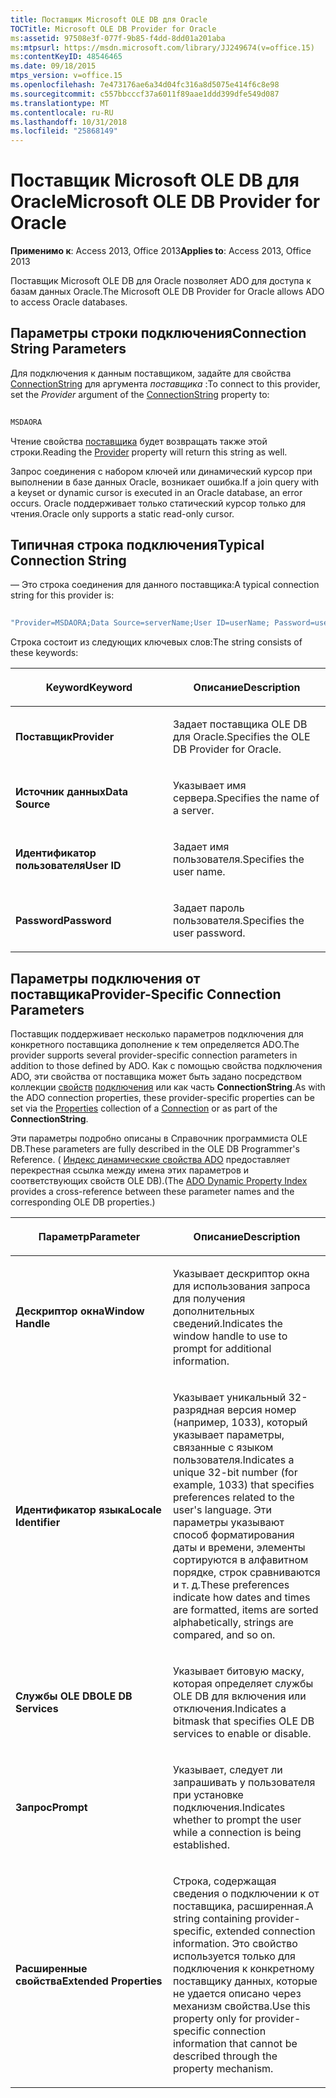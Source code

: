 ```yaml
---
title: Поставщик Microsoft OLE DB для Oracle
TOCTitle: Microsoft OLE DB Provider for Oracle
ms:assetid: 97508e3f-077f-9b85-f4dd-8dd01a201aba
ms:mtpsurl: https://msdn.microsoft.com/library/JJ249674(v=office.15)
ms:contentKeyID: 48546465
ms.date: 09/18/2015
mtps_version: v=office.15
ms.openlocfilehash: 7e473176ae6a34d04fc316a8d5075e414f6c8e98
ms.sourcegitcommit: c557bbcccf37a6011f89aae1ddd399dfe549d087
ms.translationtype: MT
ms.contentlocale: ru-RU
ms.lasthandoff: 10/31/2018
ms.locfileid: "25868149"
---
```

# <a name="microsoft-ole-db-provider-for-oracle"></a><span data-ttu-id="909cb-102">Поставщик Microsoft OLE DB для Oracle</span><span class="sxs-lookup"><span data-stu-id="909cb-102">Microsoft OLE DB Provider for Oracle</span></span>

<span data-ttu-id="909cb-103">**Применимо к**: Access 2013, Office 2013</span><span class="sxs-lookup"><span data-stu-id="909cb-103">**Applies to**: Access 2013, Office 2013</span></span>

<span data-ttu-id="909cb-104">Поставщик Microsoft OLE DB для Oracle позволяет ADO для доступа к базам данных Oracle.</span><span class="sxs-lookup"><span data-stu-id="909cb-104">The Microsoft OLE DB Provider for Oracle allows ADO to access Oracle databases.</span></span>

## <a name="connection-string-parameters"></a><span data-ttu-id="909cb-105">Параметры строки подключения</span><span class="sxs-lookup"><span data-stu-id="909cb-105">Connection String Parameters</span></span>

<span data-ttu-id="909cb-106">Для подключения к данным поставщиком, задайте для свойства [ConnectionString](connectionstring-property-ado.md) для аргумента *поставщика* :</span><span class="sxs-lookup"><span data-stu-id="909cb-106">To connect to this provider, set the *Provider* argument of the [ConnectionString](connectionstring-property-ado.md) property to:</span></span>

```vb 
 
MSDAORA 
```

<span data-ttu-id="909cb-107">Чтение свойства [поставщика](provider-property-ado.md) будет возвращать также этой строки.</span><span class="sxs-lookup"><span data-stu-id="909cb-107">Reading the [Provider](provider-property-ado.md) property will return this string as well.</span></span>

<span data-ttu-id="909cb-108">Запрос соединения с набором ключей или динамический курсор при выполнении в базе данных Oracle, возникает ошибка.</span><span class="sxs-lookup"><span data-stu-id="909cb-108">If a join query with a keyset or dynamic cursor is executed in an Oracle database, an error occurs.</span></span> <span data-ttu-id="909cb-109">Oracle поддерживает только статический курсор только для чтения.</span><span class="sxs-lookup"><span data-stu-id="909cb-109">Oracle only supports a static read-only cursor.</span></span>

## <a name="typical-connection-string"></a><span data-ttu-id="909cb-110">Типичная строка подключения</span><span class="sxs-lookup"><span data-stu-id="909cb-110">Typical Connection String</span></span>

<span data-ttu-id="909cb-111">— Это строка соединения для данного поставщика:</span><span class="sxs-lookup"><span data-stu-id="909cb-111">A typical connection string for this provider is:</span></span>

```vb 
 
"Provider=MSDAORA;Data Source=serverName;User ID=userName; Password=userPassword;" 
```

<span data-ttu-id="909cb-112">Строка состоит из следующих ключевых слов:</span><span class="sxs-lookup"><span data-stu-id="909cb-112">The string consists of these keywords:</span></span>

<table>
<colgroup>
<col style="width: 50%" />
<col style="width: 50%" />
</colgroup>
<thead>
<tr class="header">
<th><p><span data-ttu-id="909cb-113">Keyword</span><span class="sxs-lookup"><span data-stu-id="909cb-113">Keyword</span></span></p></th>
<th><p><span data-ttu-id="909cb-114">Описание</span><span class="sxs-lookup"><span data-stu-id="909cb-114">Description</span></span></p></th>
</tr>
</thead>
<tbody>
<tr class="odd">
<td><p><span data-ttu-id="909cb-115"><strong>Поставщик</strong></span><span class="sxs-lookup"><span data-stu-id="909cb-115"><strong>Provider</strong></span></span></p></td>
<td><p><span data-ttu-id="909cb-116">Задает поставщика OLE DB для Oracle.</span><span class="sxs-lookup"><span data-stu-id="909cb-116">Specifies the OLE DB Provider for Oracle.</span></span></p></td>
</tr>
<tr class="even">
<td><p><span data-ttu-id="909cb-117"><strong>Источник данных</strong></span><span class="sxs-lookup"><span data-stu-id="909cb-117"><strong>Data Source</strong></span></span></p></td>
<td><p><span data-ttu-id="909cb-118">Указывает имя сервера.</span><span class="sxs-lookup"><span data-stu-id="909cb-118">Specifies the name of a server.</span></span></p></td>
</tr>
<tr class="odd">
<td><p><span data-ttu-id="909cb-119"><strong>Идентификатор пользователя</strong></span><span class="sxs-lookup"><span data-stu-id="909cb-119"><strong>User ID</strong></span></span></p></td>
<td><p><span data-ttu-id="909cb-120">Задает имя пользователя.</span><span class="sxs-lookup"><span data-stu-id="909cb-120">Specifies the user name.</span></span></p></td>
</tr>
<tr class="even">
<td><p><span data-ttu-id="909cb-121"><strong>Password</strong></span><span class="sxs-lookup"><span data-stu-id="909cb-121"><strong>Password</strong></span></span></p></td>
<td><p><span data-ttu-id="909cb-122">Задает пароль пользователя.</span><span class="sxs-lookup"><span data-stu-id="909cb-122">Specifies the user password.</span></span></p></td>
</tr>
</tbody>
</table>


## <a name="provider-specific-connection-parameters"></a><span data-ttu-id="909cb-123">Параметры подключения от поставщика</span><span class="sxs-lookup"><span data-stu-id="909cb-123">Provider-Specific Connection Parameters</span></span>

<span data-ttu-id="909cb-124">Поставщик поддерживает несколько параметров подключения для конкретного поставщика дополнение к тем определяется ADO.</span><span class="sxs-lookup"><span data-stu-id="909cb-124">The provider supports several provider-specific connection parameters in addition to those defined by ADO.</span></span> <span data-ttu-id="909cb-125">Как с помощью свойства подключения ADO, эти свойства от поставщика может быть задано посредством коллекции [свойств](properties-collection-ado.md) [подключения](connection-object-ado.md) или как часть **ConnectionString**.</span><span class="sxs-lookup"><span data-stu-id="909cb-125">As with the ADO connection properties, these provider-specific properties can be set via the [Properties](properties-collection-ado.md) collection of a [Connection](connection-object-ado.md) or as part of the **ConnectionString**.</span></span>

<span data-ttu-id="909cb-126">Эти параметры подробно описаны в Справочник программиста OLE DB.</span><span class="sxs-lookup"><span data-stu-id="909cb-126">These parameters are fully described in the OLE DB Programmer's Reference.</span></span> <span data-ttu-id="909cb-127">( [Индекс динамические свойства ADO](ado-dynamic-property-index.md) предоставляет перекрестная ссылка между имена этих параметров и соответствующих свойств OLE DB).</span><span class="sxs-lookup"><span data-stu-id="909cb-127">(The [ADO Dynamic Property Index](ado-dynamic-property-index.md) provides a cross-reference between these parameter names and the corresponding OLE DB properties.)</span></span>

<table>
<colgroup>
<col style="width: 50%" />
<col style="width: 50%" />
</colgroup>
<thead>
<tr class="header">
<th><p><span data-ttu-id="909cb-128">Параметр</span><span class="sxs-lookup"><span data-stu-id="909cb-128">Parameter</span></span></p></th>
<th><p><span data-ttu-id="909cb-129">Описание</span><span class="sxs-lookup"><span data-stu-id="909cb-129">Description</span></span></p></th>
</tr>
</thead>
<tbody>
<tr class="odd">
<td><p><span data-ttu-id="909cb-130"><strong>Дескриптор окна</strong></span><span class="sxs-lookup"><span data-stu-id="909cb-130"><strong>Window Handle</strong></span></span></p></td>
<td><p><span data-ttu-id="909cb-131">Указывает дескриптор окна для использования запроса для получения дополнительных сведений.</span><span class="sxs-lookup"><span data-stu-id="909cb-131">Indicates the window handle to use to prompt for additional information.</span></span></p></td>
</tr>
<tr class="even">
<td><p><span data-ttu-id="909cb-132"><strong>Идентификатор языка</strong></span><span class="sxs-lookup"><span data-stu-id="909cb-132"><strong>Locale Identifier</strong></span></span></p></td>
<td><p><span data-ttu-id="909cb-133">Указывает уникальный 32-разрядная версия номер (например, 1033), который указывает параметры, связанные с языком пользователя.</span><span class="sxs-lookup"><span data-stu-id="909cb-133">Indicates a unique 32-bit number (for example, 1033) that specifies preferences related to the user's language.</span></span> <span data-ttu-id="909cb-134">Эти параметры указывают способ форматирования даты и времени, элементы сортируются в алфавитном порядке, строк сравниваются и т. д.</span><span class="sxs-lookup"><span data-stu-id="909cb-134">These preferences indicate how dates and times are formatted, items are sorted alphabetically, strings are compared, and so on.</span></span></p></td>
</tr>
<tr class="odd">
<td><p><span data-ttu-id="909cb-135"><strong>Службы OLE DB</strong></span><span class="sxs-lookup"><span data-stu-id="909cb-135"><strong>OLE DB Services</strong></span></span></p></td>
<td><p><span data-ttu-id="909cb-136">Указывает битовую маску, которая определяет службы OLE DB для включения или отключения.</span><span class="sxs-lookup"><span data-stu-id="909cb-136">Indicates a bitmask that specifies OLE DB services to enable or disable.</span></span></p></td>
</tr>
<tr class="even">
<td><p><span data-ttu-id="909cb-137"><strong>Запрос</strong></span><span class="sxs-lookup"><span data-stu-id="909cb-137"><strong>Prompt</strong></span></span></p></td>
<td><p><span data-ttu-id="909cb-138">Указывает, следует ли запрашивать у пользователя при установке подключения.</span><span class="sxs-lookup"><span data-stu-id="909cb-138">Indicates whether to prompt the user while a connection is being established.</span></span></p></td>
</tr>
<tr class="odd">
<td><p><span data-ttu-id="909cb-139"><strong>Расширенные свойства</strong></span><span class="sxs-lookup"><span data-stu-id="909cb-139"><strong>Extended Properties</strong></span></span></p></td>
<td><p><span data-ttu-id="909cb-140">Строка, содержащая сведения о подключении к от поставщика, расширенная.</span><span class="sxs-lookup"><span data-stu-id="909cb-140">A string containing provider-specific, extended connection information.</span></span> <span data-ttu-id="909cb-141">Это свойство используется только для подключения к конкретному поставщику данных, которые не удается описано через механизм свойства.</span><span class="sxs-lookup"><span data-stu-id="909cb-141">Use this property only for provider-specific connection information that cannot be described through the property mechanism.</span></span></p></td>
</tr>
</tbody>
</table>

